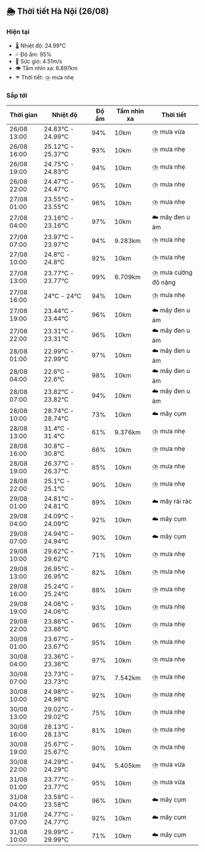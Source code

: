 ## 🌦️ Thời tiết Hà Nội (26/08)

### Hiện tại

- 🌡️ Nhiệt độ: 24.99℃
- 💦 Độ ẩm: 95%
- 💨 Sức gió: 4.51m/s
- 👁️ Tầm nhìn xa: 6.897km
- ☂️ Thời tiết: ⛈️ mưa nhẹ

### Sắp tới

| Thời gian | Nhiệt độ | Độ ẩm | Tầm nhìn xa | Thời tiết |
| --- | --- | --- | --- | --- |
| 26/08 13:00 | 24.83℃ - 24.99℃ | 94% | 10km | ⛈️ mưa vừa |
| 26/08 16:00 | 25.12℃ - 25.37℃ | 93% | 10km | ⛈️ mưa nhẹ |
| 26/08 19:00 | 24.75℃ - 24.83℃ | 94% | 10km | ⛈️ mưa nhẹ |
| 26/08 22:00 | 24.47℃ - 24.47℃ | 95% | 10km | ⛈️ mưa nhẹ |
| 27/08 01:00 | 23.55℃ - 23.55℃ | 96% | 10km | ⛈️ mưa nhẹ |
| 27/08 04:00 | 23.16℃ - 23.16℃ | 97% | 10km | ☁️ mây đen u ám |
| 27/08 07:00 | 23.97℃ - 23.97℃ | 94% | 9.283km | ⛈️ mưa nhẹ |
| 27/08 10:00 | 24.8℃ - 24.8℃ | 92% | 10km | ⛈️ mưa nhẹ |
| 27/08 13:00 | 23.77℃ - 23.77℃ | 99% | 6.709km | ⛈️ mưa cường độ nặng |
| 27/08 16:00 | 24℃ - 24℃ | 94% | 10km | ⛈️ mưa nhẹ |
| 27/08 19:00 | 23.44℃ - 23.44℃ | 96% | 10km | ☁️ mây đen u ám |
| 27/08 22:00 | 23.31℃ - 23.31℃ | 96% | 10km | ☁️ mây đen u ám |
| 28/08 01:00 | 22.99℃ - 22.99℃ | 97% | 10km | ☁️ mây đen u ám |
| 28/08 04:00 | 22.6℃ - 22.6℃ | 98% | 10km | ☁️ mây đen u ám |
| 28/08 07:00 | 23.82℃ - 23.82℃ | 94% | 10km | ☁️ mây đen u ám |
| 28/08 10:00 | 28.74℃ - 28.74℃ | 73% | 10km | ☁️ mây cụm |
| 28/08 13:00 | 31.4℃ - 31.4℃ | 61% | 9.376km | ⛈️ mưa nhẹ |
| 28/08 16:00 | 30.8℃ - 30.8℃ | 66% | 10km | ⛈️ mưa nhẹ |
| 28/08 19:00 | 26.37℃ - 26.37℃ | 85% | 10km | ⛈️ mưa nhẹ |
| 28/08 22:00 | 25.1℃ - 25.1℃ | 90% | 10km | ⛈️ mưa nhẹ |
| 29/08 01:00 | 24.81℃ - 24.81℃ | 89% | 10km | ☁️ mây rải rác |
| 29/08 04:00 | 24.09℃ - 24.09℃ | 92% | 10km | ☁️ mây cụm |
| 29/08 07:00 | 24.94℃ - 24.94℃ | 90% | 10km | ☁️ mây cụm |
| 29/08 10:00 | 29.62℃ - 29.62℃ | 71% | 10km | ⛈️ mưa nhẹ |
| 29/08 13:00 | 26.95℃ - 26.95℃ | 82% | 10km | ⛈️ mưa nhẹ |
| 29/08 16:00 | 25.24℃ - 25.24℃ | 88% | 10km | ⛈️ mưa nhẹ |
| 29/08 19:00 | 24.06℃ - 24.06℃ | 93% | 10km | ⛈️ mưa nhẹ |
| 29/08 22:00 | 23.86℃ - 23.86℃ | 96% | 10km | ⛈️ mưa nhẹ |
| 30/08 01:00 | 23.67℃ - 23.67℃ | 95% | 10km | ⛈️ mưa nhẹ |
| 30/08 04:00 | 23.36℃ - 23.36℃ | 97% | 10km | ⛈️ mưa nhẹ |
| 30/08 07:00 | 23.73℃ - 23.73℃ | 97% | 7.542km | ⛈️ mưa nhẹ |
| 30/08 10:00 | 24.98℃ - 24.98℃ | 92% | 10km | ⛈️ mưa nhẹ |
| 30/08 13:00 | 29.02℃ - 29.02℃ | 75% | 10km | ⛈️ mưa nhẹ |
| 30/08 16:00 | 28.13℃ - 28.13℃ | 81% | 10km | ⛈️ mưa nhẹ |
| 30/08 19:00 | 25.67℃ - 25.67℃ | 90% | 10km | ⛈️ mưa nhẹ |
| 30/08 22:00 | 24.29℃ - 24.29℃ | 94% | 5.405km | ⛈️ mưa vừa |
| 31/08 01:00 | 23.77℃ - 23.77℃ | 95% | 10km | ⛈️ mưa vừa |
| 31/08 04:00 | 23.58℃ - 23.58℃ | 96% | 10km | ☁️ mây cụm |
| 31/08 07:00 | 24.77℃ - 24.77℃ | 92% | 10km | ☁️ mây cụm |
| 31/08 10:00 | 29.99℃ - 29.99℃ | 71% | 10km | ☁️ mây cụm |
